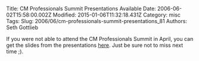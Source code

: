 Title: CM Professionals Summit Presentations Available
Date: 2006-06-02T15:58:00.002Z
Modified: 2015-01-06T11:32:18.431Z
Category: misc
Tags: 
Slug: 2006/06/cm-professionals-summit-presentations_81
Authors: Seth Gottlieb

If you were not able to attend the CM Professionals Summit in April, you can get the slides from the presentations [here](http://www.cmprofessionals.org/events/summit/spring2006/program/).  Just be sure not to miss next time ;).
